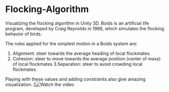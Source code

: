 # Flocking-Algorithm
Visualizing the flocking algorithm in Unity 3D. Boids is an artificial life program, developed by Craig Reynolds in 1986, which simulates the flocking behavior of birds.

The rules applied for the simplest motion in a Boids system are:
1. Alignment: steer towards the average heading of local flockmates.
2. Cohesion: steer to move towards the average position (center of mass) of local flockmates
3.Separation: steer to avoid crowding local flockmates.

Playing with these values and adding constraints also give amazing visualization.
[![Watch the video](https://www.youtube.com/watch?v=tuXBikW3GyE&t=13s&ab_channel=ShashwatVyas)

